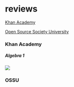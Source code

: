 # reviews


[Khan Academy](#khan-academy)




[Open Source Society University](#ossu)


### Khan Academy
##### Algebra 1
![](https://progress-bar.dev/90/?scale=100&title=&width=90&color=babaca&suffix=%)



### OSSU
